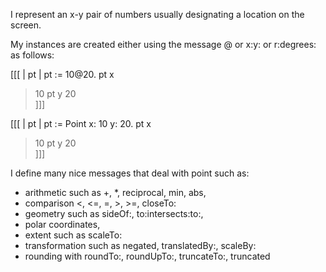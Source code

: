 I represent an x-y pair of numbers usually designating a location on the screen.My instances are created either using the message @ or x:y: or r:degrees: as follows:[[[| pt |pt := 10@20.pt x > 10pt y> 20 			 ]]][[[| pt |pt := Point x: 10 y: 20.pt x > 10pt y> 20 			 ]]]I define many nice messages that deal with point such as: - arithmetic such as +, *, reciprocal, min, abs,- comparison <, <=, =, >, >=, closeTo: - geometry such as sideOf:, to:intersects:to:, - polar coordinates,- extent such as scaleTo:- transformation such as negated, translatedBy:, scaleBy:- rounding with roundTo:, roundUpTo:, truncateTo:, truncated